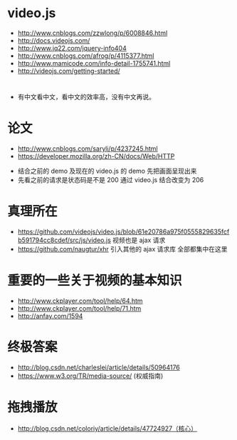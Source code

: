 # video.js
+ http://www.cnblogs.com/zzwlong/p/6008846.html
+ http://docs.videojs.com/
+ http://www.jq22.com/jquery-info404
+ http://www.cnblogs.com/afrog/p/4115377.html
+ http://www.mamicode.com/info-detail-1755741.html
+ http://videojs.com/getting-started/
#
* 有中文看中文，看中文的效率高，没有中文再说。

# 论文
+ http://www.cnblogs.com/saryli/p/4237245.html
+ https://developer.mozilla.org/zh-CN/docs/Web/HTTP
* 结合之前的 demo 及现在的 video.js 的 demo 先把画面呈现出来
* 先看之前的请求是状态码是不是 200 通过 video.js 结合改变为 206

# 真理所在
+ https://github.com/videojs/video.js/blob/61e20786a975f0555829635fcfb591794cc8cdef/src/js/video.js 视频也是 ajax 请求
+ https://github.com/naugtur/xhr 引入其他的 ajax 请求库
全部都集中在这里

# 重要的一些关于视频的基本知识
+ http://www.ckplayer.com/tool/help/64.htm
+ http://www.ckplayer.com/tool/help/71.htm
+ http://anfay.com/1594

# 终极答案
+ http://blog.csdn.net/charleslei/article/details/50964176
+ https://www.w3.org/TR/media-source/ (权威指南)

# 拖拽播放
+ http://blog.csdn.net/coloriy/article/details/47724927（核心）
